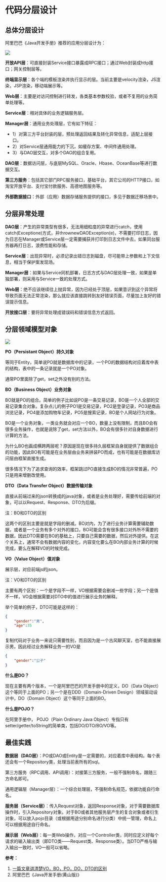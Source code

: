 # 代码分层设计


## 总体分层设计

阿里巴巴《Java开发手册》推荐的应用分层设计为：

![](assets/代码分层设计/代码分层设计%201.jpg)

**开放API层**：可直接封装Service接口暴露成RPC接口；通过Web封装成http接口；网关控制层等。

**终端显示层**：各个端的模板渲染并执行显示的层。当前主要是velocity渲染，JS渲染，JSP渲染，移动端展示等。

**Web层**：主要是对访问控制进行转发，各类基本参数校验，或者不复用的业务简单处理等。

**Service层**：相对具体的业务逻辑服务层。

**Manager层**：通用业务处理层，它有如下特征：
- 1）对第三方平台封装的层，预处理返回结果及转化异常信息，适配上层接口。
- 2）对Service层通用能力的下沉，如缓存方案、中间件通用处理。
- 3）与DAO层交互，对多个DAO的组合复用。

**DAO层**：数据访问层，与底层MySQL、Oracle、Hbase、OceanBase等进行数据交互。

**第三方服务**：包括其它部门RPC服务接口，基础平台，其它公司的HTTP接口，如淘宝开放平台、支付宝付款服务、高德地图服务等。

**外部数据接口**：外部（应用）数据存储服务提供的接口，多见于数据迁移场景中。

## 分层异常处理

**DAO层**：产生的异常类型有很多，无法用细粒度的异常进行catch，使用catch(Exceptione)方式，并thrownewDAOException(e)，不需要打印日志，因为日志在Manager或Service层一定需要捕获并打印到日志文件中去，如果同台服务器再打日志，浪费性能和存储。

**Service层**：出现异常时，必须记录出错日志到磁盘，尽可能带上参数和上下文信息，相当于保护案发现场。

**Manager层**：如果与Service同机部署，日志方式与DAO层处理一致，如果是单独部署，则采用与Service一致的处理方式。

**Web层**：绝不应该继续往上抛异常，因为已经处于顶层，如果意识到这个异常将导致页面无法正常渲染，那么就应该直接跳转到友好错误页面，尽量加上友好的错误提示信息。

**开放接口层**：要将异常处理成错误码和错误信息方式返回。

## 分层领域模型对象

![](assets/代码分层设计/代码分层设计.jpg)

**PO（Persistant Object）持久对象**

等同于Entity，简单说PO就是数据库中的记录，一个PO的数据结构对应着库中表的结构，表中的一条记录就是一个PO对象。

通常PO里面除了get，set之外没有别的方法。

**BO（Business Object）业务对象**

BO就是PO的组合。简单的例子比如说PO是一条交易记录，BO是一个人全部的交易记录集合对象。复杂点儿的例子PO1是交易记录，PO2是登录记录，PO3是商品浏览记录，PO4是添加购物车记录，PO5是搜索记录，BO是个人网站行为对象。

BO是一个业务对象，一类业务就会对应一个BO，数量上没有限制，而且BO会有很多业务操作，也就是说除了get，set方法以外，BO会有很多针对自身数据进行计算的方法。

为什么BO也画成横跨两层呢？原因是现在很多持久层框架自身就提供了数据组合的功能，因此BO有可能是在业务层由业务来拼装PO而成，也有可能是在数据库访问层由框架直接生成。

很多情况下为了追求查询的效率，框架跳过PO直接生成BO的情况非常普遍，PO只是用来增删改使用。

**DTO（Data Transfer Object）数据传输对象**

直接从前端过来的json转换成的java对象，或者是业务处理好，需要传给前端的对象，可以以Request、Response、DTO为后缀。

注：BO和DTO的区别

这两个的区别主要是就是字段的删减。BO对内，为了进行业务计算需要辅助数据，或者是一个业务有多个对外的接口，BO可能会含有很多接口对外所不需要的数据，因此DTO需要在BO的基础上，只要自己需要的数据，然后对外提供。在这个关系上，通常不会有数据内容的变化，内容变化要么在BO内部业务计算的时候完成，要么在解释VO的时候完成。

**VO（Value Object）值对象**

展示层，对应前端js的json。

注：VO和DTO的区别

主要有两个区别：一个是字段不一样，VO根据需要会删减一些字段；另一个是值不一样，VO会根据需要对DTO中的值进行展示业务的解释。

举个简单的例子，DTO可能是这样的：

```json
{
	"gender":"男",
	"age":35
}
```

复制代码对于业务一来说只需要性别，而且因为是一个古风聊天室，也不能直接展示男，因此经过业务解释业务一的VO是

```json
{
	"gender":"公子"
}
```

**什么是DO？**

现在主要有两个版本，一个是阿里巴巴的开发手册中的定义，DO（Data Object）这个等同于上面的PO；另一个是在DDD（Domain-Driven Design）领域驱动设计中，DO（Domain Object）这个等同于上面的BO。

**什么是POJO？**

在阿里手册中， POJO（Plain Ordinary Java Object）专指只有setter/getter/toString的简单类，包括DO/DTO/BO/VO等。

## 最佳实践

**数据层（DAO层）**：PO或DAO或Entity是一定需要的，对应着库中表结构。每个表还会有一个Repository类，处理当前表所有的sql。

第三方服务（RPC调用、API调用）：对接第三方服务，一般不强制命名，跟随三方命名即可。

通用逻辑层（Manager层）：一个综合处理层，不强制命名规范，依据功能自行命名。

**服务层（Service层）**：传入Request对象，返回Response对象，对于需要数据库操作时，引入Repository对象。对于BO或者其他服务层产生的复合对象或者衍生对象，可以放入pojo目录（或根据用途分别命名进行分类）中统一管理，命名上可以根据用途自行命名。

**展示层（Web层）**：每一类Web操作，对应一个Controller类，同时应定义好每个请求的输入输出类（即DTO类——Request类、Response类）。当DTO严格与输入输出一致时，VO一般可以省略。

**参考：**
1. [一篇文章讲清楚VO，BO，PO，DO，DTO的区别](https://zhuanlan.zhihu.com/p/102389552)
2. 阿里巴巴《Java开发手册(黄山版)》
